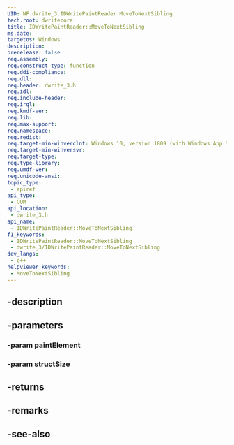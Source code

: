 ```yaml
---
UID: NF:dwrite_3.IDWritePaintReader.MoveToNextSibling
tech.root: dwritecore
title: IDWritePaintReader::MoveToNextSibling
ms.date: 
targetos: Windows
description: 
prerelease: false
req.assembly: 
req.construct-type: function
req.ddi-compliance: 
req.dll: 
req.header: dwrite_3.h
req.idl: 
req.include-header: 
req.irql: 
req.kmdf-ver: 
req.lib: 
req.max-support: 
req.namespace: 
req.redist: 
req.target-min-winverclnt: Windows 10, version 1809 (with Windows App SDK 1.2 or later)
req.target-min-winversvr: 
req.target-type: 
req.type-library: 
req.umdf-ver: 
req.unicode-ansi: 
topic_type:
 - apiref
api_type:
 - COM
api_location:
 - dwrite_3.h
api_name:
 - IDWritePaintReader::MoveToNextSibling
f1_keywords:
 - IDWritePaintReader::MoveToNextSibling
 - dwrite_3/IDWritePaintReader::MoveToNextSibling
dev_langs:
 - c++
helpviewer_keywords:
 - MoveToNextSibling
---
```


## -description

## -parameters

### -param paintElement

### -param structSize

## -returns

## -remarks

## -see-also

